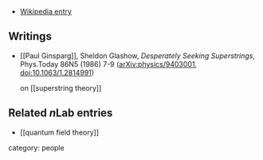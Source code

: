 
* [Wikipedia entry](http://en.wikipedia.org/wiki/Sheldon_Lee_Glashow)

## Writings

* [[Paul Ginsparg]], Sheldon Glashow, _Desperately Seeking Superstrings_, Phys.Today 86N5 (1986) 7-9 ([arXiv:physics/9403001](https://arxiv.org/abs/physics/9403001), [doi:10.1063/1.2814991](https://physicstoday.scitation.org/doi/10.1063/1.2814991))

  on [[superstring theory]]

## Related $n$Lab entries

* [[quantum field theory]]

category: people
